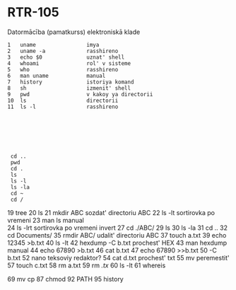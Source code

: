# RTR-105
Datormācība (pamatkurss) elektroniskā klade 



    1   uname                imya
    2   uname -a             rasshireno
    3   echo $0              uznat' shell
    4   whoami               rol' v sisteme
    5   who                  rasshireno
    6   man uname            manual
    7   history              istoriya komand
    8   sh                   izmenit' shell
    9   pwd                  v kakoy ya directorii
    10  ls                   directorii
    11  ls -l                rasshireno
     






     cd ..
     pwd
     cd .
     ls
     ls -l
     ls -la
     cd ~
     cd /
 
   
   19  tree
   20  ls
   21  mkdir ABC                  sozdat' directoriu ABC
   22  ls -lt                     sortirovka po vremeni
   23  man ls                     manual                
   24  ls -lrt                       sortirovka po vremeni    invert
   27  cd ./ABC/
   29  ls
   30  ls -la
   31  cd ..
   32  cd Documents/
   35  rmdir ABC/                    udalit' directoriu ABC
   37  touch a.txt
   39  echo 12345 >b.txt
   40  ls -lt
   42  hexdump -C b.txt               prochest' HEX
   43  man hexdump                    manual
   44  echo 67890 >b.txt
   46  cat b.txt
   47  echo 67890 >>b.txt
   50  -C b.txt
   52  nano                               teksoviy redaktor?
   54  cat d.txt                        prochest' txt
   55  mv                                peremestit'
   57  touch c.txt
   58  rm a.txt
   59  rm *.tx*
   60  ls -lt
   61  whereis
   
  
   69  mv
       cp
   87  chmod
   92  PATH
   95  history

